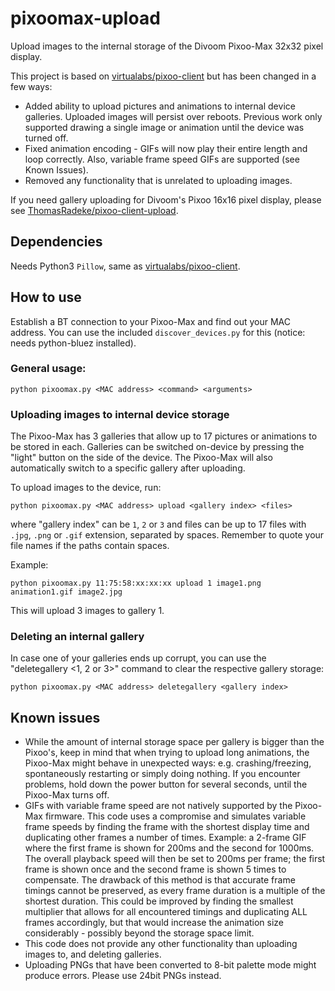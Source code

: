 # pixoomax-upload
Upload images to the internal storage of the Divoom Pixoo-Max 32x32 pixel display.

This project is based on [virtualabs/pixoo-client](https://github.com/virtualabs/pixoo-client) but has been changed in a few ways:

- Added ability to upload pictures and animations to internal device galleries. Uploaded images will persist over reboots. Previous work only supported drawing a single image or animation until the device was turned off.
- Fixed animation encoding - GIFs will now play their entire length and loop correctly. Also, variable frame speed GIFs are supported (see Known Issues).
- Removed any functionality that is unrelated to uploading images.

If you need gallery uploading for Divoom's Pixoo 16x16 pixel display, please see [ThomasRadeke/pixoo-client-upload](https://github.com/ThomasRadeke/pixoo-client-upload).

## Dependencies
Needs Python3 `Pillow`, same as [virtualabs/pixoo-client](https://github.com/virtualabs/pixoo-client).

## How to use

Establish a BT connection to your Pixoo-Max and find out your MAC address. You can use the included `discover_devices.py` for this (notice: needs python-bluez installed).

### General usage:
`python pixoomax.py <MAC address> <command> <arguments>`

### Uploading images to internal device storage
The Pixoo-Max has 3 galleries that allow up to 17 pictures or animations to be stored in each. Galleries can be switched on-device by pressing the "light" button on the side of the device. The Pixoo-Max will also automatically switch to a specific gallery after uploading.

To upload images to the device, run:

`python pixoomax.py <MAC address> upload <gallery index> <files>`

where "gallery index" can be `1`, `2` or `3` and files can be up to 17 files with `.jpg`, `.png` or `.gif` extension, separated by spaces. Remember to quote your file names if the paths contain spaces.

Example:

`python pixoomax.py 11:75:58:xx:xx:xx upload 1 image1.png animation1.gif image2.jpg`

This will upload 3 images to gallery 1.

### Deleting an internal gallery
In case one of your galleries ends up corrupt, you can use the "deletegallery <1, 2 or 3>" command to clear the respective gallery storage:

`python pixoomax.py <MAC address> deletegallery <gallery index>`

## Known issues

- While the amount of internal storage space per gallery is bigger than the Pixoo's, keep in mind that when trying to upload long animations, the Pixoo-Max might behave in unexpected ways: e.g. crashing/freezing, spontaneously restarting or simply doing nothing. If you encounter problems, hold down the power button for several seconds, until the Pixoo-Max turns off.
- GIFs with variable frame speed are not natively supported by the Pixoo-Max firmware. This code uses a compromise and simulates variable frame speeds by finding the frame with the shortest display time and duplicating other frames a number of times. Example: a 2-frame GIF where the first frame is shown for 200ms and the second for 1000ms. The overall playback speed will then be set to 200ms per frame; the first frame is shown once and the second frame is shown 5 times to compensate. The drawback of this method is that accurate frame timings cannot be preserved, as every frame duration is a multiple of the shortest duration. This could be improved by finding the smallest multiplier that allows for all encountered timings and duplicating ALL frames accordingly, but that would increase the animation size considerably - possibly beyond the storage space limit.
- This code does not provide any other functionality than uploading images to, and deleting galleries.
- Uploading PNGs that have been converted to 8-bit palette mode might produce errors. Please use 24bit PNGs instead.
